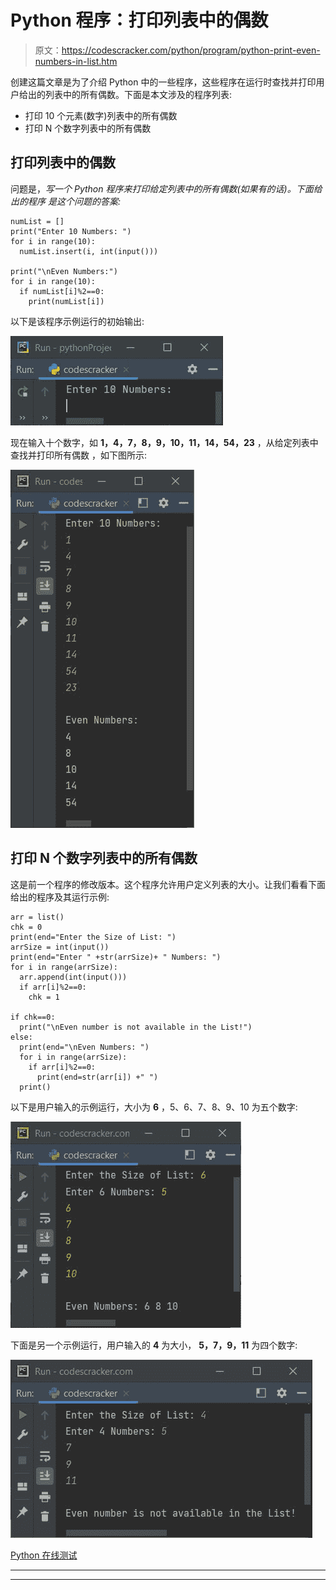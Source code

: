 # Python 程序：打印列表中的偶数

> 原文：<https://codescracker.com/python/program/python-print-even-numbers-in-list.htm>

创建这篇文章是为了介绍 Python 中的一些程序，这些程序在运行时查找并打印用户给出的列表中的所有偶数。下面是本文涉及的程序列表:

*   打印 10 个元素(数字)列表中的所有偶数
*   打印 N 个数字列表中的所有偶数

## 打印列表中的偶数

问题是，*写一个 Python 程序来打印给定列表中的所有偶数(如果有的话)。下面给出的程序 是这个问题的答案:*

```
numList = []
print("Enter 10 Numbers: ")
for i in range(10):
  numList.insert(i, int(input()))

print("\nEven Numbers:")
for i in range(10):
  if numList[i]%2==0:
    print(numList[i])
```

以下是该程序示例运行的初始输出:

![python print even numbers in list](img/6e0b0bc422b8016c78a310d2586a26d0.png)

现在输入十个数字，如 **1，4，7，8，9，10，11，14，54，23** ，从给定列表中查找并打印所有偶数 ，如下图所示:

![print even numbers in list python](img/955492491f78c3d42a944545de51bd75.png)

## 打印 N 个数字列表中的所有偶数

这是前一个程序的修改版本。这个程序允许用户定义列表的大小。让我们看看下面给出的程序及其运行示例:

```
arr = list()
chk = 0
print(end="Enter the Size of List: ")
arrSize = int(input())
print(end="Enter " +str(arrSize)+ " Numbers: ")
for i in range(arrSize):
  arr.append(int(input()))
  if arr[i]%2==0:
    chk = 1

if chk==0:
  print("\nEven number is not available in the List!")
else:
  print(end="\nEven Numbers: ")
  for i in range(arrSize):
    if arr[i]%2==0:
      print(end=str(arr[i]) +" ")
  print()
```

以下是用户输入的示例运行，大小为 **6** ，5、6、7、8、9、10 为五个数字:

![print even numbers from given list python](img/54bb78888da71f391e9d43e3d1bf56d9.png)

下面是另一个示例运行，用户输入的 **4** 为大小， **5，7，9，11** 为四个数字:

![find print even numbers in list python](img/e03f87b092585686fc4a91a3778bef7a.png)

[Python 在线测试](/exam/showtest.php?subid=10)

* * *

* * *